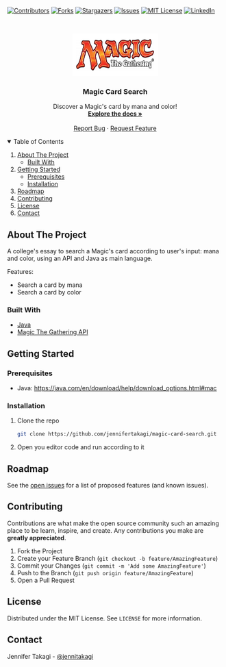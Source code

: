[![Contributors][contributors-shield]][contributors-url]
[![Forks][forks-shield]][forks-url]
[![Stargazers][stars-shield]][stars-url]
[![Issues][issues-shield]][issues-url]
[![MIT License][license-shield]][license-url]
[![LinkedIn][linkedin-shield]][linkedin-url]

<br />
<p align="center">
  <a href="https://github.com/jennifertakagi/magic-card-search">
    <img src="docs/logo.png" alt="Logo" width="200" height="100">
  </a>

  <h3 align="center">Magic Card Search</h3>

  <p align="center">
    Discover a Magic's card by mana and color!
    <br />
    <a href="https://github.com/jennifertakagi/magic-card-search"><strong>Explore the docs »</strong></a>
    <br />
    <br />
    <a href="https://github.com/jennifertakagi/magic-card-search/issues">Report Bug</a>
    ·
    <a href="https://github.com/jennifertakagi/magic-card-search/issues">Request Feature</a>
  </p>
</p>

<details open="open">
  <summary>Table of Contents</summary>
  <ol>
    <li>
      <a href="#about-the-project">About The Project</a>
      <ul>
        <li><a href="#built-with">Built With</a></li>
      </ul>
    </li>
    <li>
      <a href="#getting-started">Getting Started</a>
      <ul>
        <li><a href="#prerequisites">Prerequisites</a></li>
        <li><a href="#installation">Installation</a></li>
      </ul>
    </li>
    <li><a href="#roadmap">Roadmap</a></li>
    <li><a href="#contributing">Contributing</a></li>
    <li><a href="#license">License</a></li>
    <li><a href="#contact">Contact</a></li>
  </ol>
</details>



## About The Project

A college's essay to search a Magic's card according to user's input: mana and color, using an API and Java as main language.

Features:
* Search a card by mana
* Search a card by color



### Built With

* [Java](https://www.java.com/en/)
* [Magic The Gathering API](https://api.magicthegathering.io/v1/)



## Getting Started

### Prerequisites

* Java: https://java.com/en/download/help/download_options.html#mac



### Installation

1. Clone the repo
   ```sh
   git clone https://github.com/jennifertakagi/magic-card-search.git
   ```
2. Open you editor code and run according to it



## Roadmap

See the [open issues](https://github.com/jennifertakagi/magic-card-search/issues) for a list of proposed features (and known issues).



## Contributing

Contributions are what make the open source community such an amazing place to be learn, inspire, and create. Any contributions you make are **greatly appreciated**.

1. Fork the Project
2. Create your Feature Branch (`git checkout -b feature/AmazingFeature`)
3. Commit your Changes (`git commit -m 'Add some AmazingFeature'`)
4. Push to the Branch (`git push origin feature/AmazingFeature`)
5. Open a Pull Request



## License

Distributed under the MIT License. See `LICENSE` for more information.



<!-- CONTACT -->
## Contact

Jennifer Takagi - [@jennitakagi](https://twitter.com/jennitakagi)


<!-- MARKDOWN LINKS & IMAGES -->
<!-- https://www.markdownguide.org/basic-syntax/#reference-style-links -->
[contributors-shield]: https://img.shields.io/github/contributors/jennifertakagi/magic-card-search.svg?style=for-the-badge
[contributors-url]: https://github.com/jennifertakagi/magic-card-search/graphs/contributors
[forks-shield]: https://img.shields.io/github/forks/jennifertakagi/magic-card-search.svg?style=for-the-badge
[forks-url]: https://github.com/jennifertakagi/magic-card-search/network/members
[stars-shield]: https://img.shields.io/github/stars/jennifertakagi/magic-card-search.svg?style=for-the-badge
[stars-url]: https://github.com/jennifertakagi/magic-card-search/stargazers
[issues-shield]: https://img.shields.io/github/issues/jennifertakagi/magic-card-search.svg?style=for-the-badge
[issues-url]: https://github.com/jennifertakagi/magic-card-search/issues
[license-shield]: https://img.shields.io/github/license/jennifertakagi/magic-card-search.svg?style=for-the-badge
[license-url]: https://github.com/jennifertakagi/magic-card-search/blob/master/LICENSE.txt
[linkedin-shield]: https://img.shields.io/badge/-LinkedIn-black.svg?style=for-the-badge&logo=linkedin&colorB=555
[linkedin-url]: https://www.linkedin.com/in/jennifer-takagi/
[product-screenshot]: images/screenshot.png
